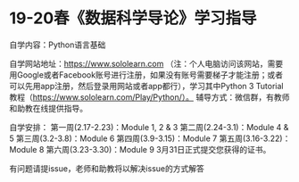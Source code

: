 # 19-20春《数据科学导论》学习指导


自学内容：Python语言基础

自学网站地址：https://www.sololearn.com （注：个人电脑访问该网站，需要用Google或者Facebook账号进行注册，如果没有账号需要梯子才能注册；或者可以先用app注册，然后登录用网站或者app都行），学习其中Python 3 Tutorial教程（https://www.sololearn.com/Play/Python/）。
辅导方式：微信群，有教师和助教在线提供指导。

自学安排：
第一周(2.17-2.23)：Module 1, 2 & 3 
第二周(2.24-3.1)：Module 4 & 5 
第三周(3.2-3.8)：Module 6
第四周(3.9-3.15)：Module 7
第五周(3.16-3.22)：Module 8
第六周(3.23-3.30)：Module 9
3月31日正式提交您获得的证书。


有问题请提issue，老师和助教将以解决issue的方式解答


